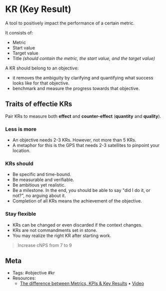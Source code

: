 # KR (Key Result)

A tool to positively impact the performance of a certain metric.

It consists of:

- Metric
- Start value
- Target value
- Title _(should contain the metric, the start value, and the target value)_

A KR should belong to an objective:

- it removes the ambiguity by clarifying and quantifying what success looks like for that objective.
- benchmark and measure the progress towards that objective.

## Traits of effectie KRs

Pair KRs to measure both **effect** and **counter-effect** (**quantity** and **quality**).

### Less is more

- An objective needs 2-3 KRs. However, not more than 5 KRs.
- A metaphor for this is the GPS that needs 2-3 satellites to pinpoint your location.

### KRs should

- Be specific and time-bound.
- Be measurable and verifiable.
- Be ambitious yet realistic.
- Be a milestone. In the end, you should be able to say "did I do it, or not?", no arguing about it.
- Completion of all KRs means the achievement of the objective.

### Stay flexible

- KRs can be changed or even discarded if the context changes.
- KRs are not commandments set in stone.
- You may realize the right KR after starting work.

> Increase cNPS from 7 to 9

## Meta

- Tags: #objective #kr
- Resources:
  - [The difference between Metrics, KPIs & Key Results][1] • [Video][2]

[1]: https://www.perdoo.com/resources/the-difference-between-metrics-kpis-key-results/
[2]: https://www.youtube.com/watch?v=lLKyuUqtwuA
